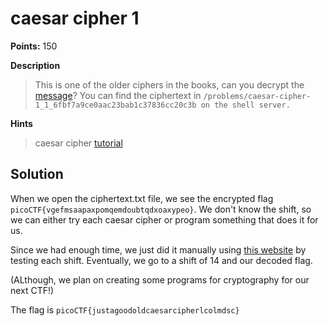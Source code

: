 # caesar cipher 1

**Points:** 150

**Description**
> This is one of the older ciphers in the books, can you decrypt the [message](../caesar%20cipher%201/ciphertext)? You can find the ciphertext in `/problems/caesar-cipher-1_1_6fbf7a9ce0aac23bab1c37836cc20c3b on the shell server.`


**Hints**
> caesar cipher [tutorial](https://learncryptography.com/classical-encryption/caesar-cipher)


## Solution

When we open the ciphertext.txt file, we see the encrypted flag `picoCTF{vgefmsaapaxpomqemdoubtqdxoaxypeo}`. We don't know the shift, so we can either try each caesar cipher or program something that does it for us.

Since we had enough time, we just did it manually using [this website](https://cryptii.com/pipes/caesar-cipher) by testing each shift. Eventually, we go to a shift of 14 and our decoded flag.

(ALthough, we plan on creating some programs for cryptography for our next CTF!)

The flag is `picoCTF{justagoodoldcaesarcipherlcolmdsc}`
